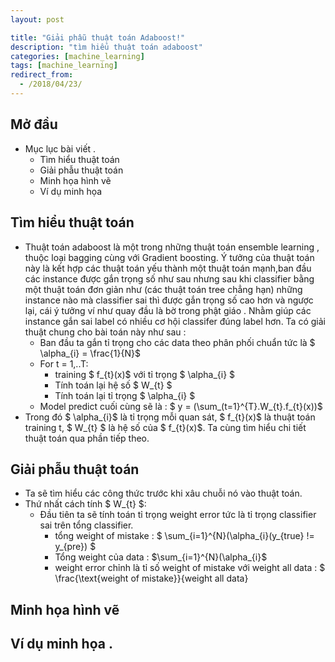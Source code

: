 ```yaml
---
layout: post

title: "Giải phẫu thuật toán Adaboost!"
description: "tìm hiểu thuật toán adaboost"
categories: [machine_learning]
tags: [machine_learning]
redirect_from:
  - /2018/04/23/
---
```

## Mở đầu
* Mục lục bài viết .
  * Tìm hiểu thuật toán
  * Giải phẫu thuật toán
  * Minh họa hình vẽ
  * Ví dụ minh họa
## Tìm hiểu thuật toán
* Thuật toán adaboost là một trong những thuật toán ensemble learning , thuộc loại bagging cùng với Gradient boosting. Ý tưởng của thuật toán này là kết hợp các thuật toán yếu thành một thuật toán mạnh,ban đầu các instance được gắn trọng số như sau nhưng sau khi classifier bằng một thuật toán đơn giản như (các thuật toán tree chẳng hạn) những instance nào mà classifier sai thì được gắn trọng số cao hơn và ngược lại, cái ý tưởng ví như quay đầu là bờ trong phật giáo . Nhằm giúp các instance gắn sai label có nhiều cơ hội classifer đúng label hơn. Ta có giải thuật chung cho bài toán này như sau :
  * Ban đầu ta gắn tỉ trọng cho các data theo phân phối chuẩn tức là $ \alpha_{i} = \frac{1}{N}$
  * For t = 1,..T:
    * training $ f_{t}(x)$ với tỉ trọng $ \alpha_{i} $
    * Tính toán lại hệ số $ W_{t} $
    * Tính toán lại tỉ trọng $ \alpha_{i} $
  * Model predict cuối cùng sẽ là : $ y = (\sum_(t=1}^{T}.W_{t}.f_{t}(x))$
* Trong đó $ \alpha_{i}$ là tỉ trọng mỗi quan sát, $ f_{t}(x)$  là thuật toán training t, $ W_{t} $ là hệ số của $ f_{t}(x)$. Ta cùng tìm hiểu chi tiết thuật toán qua phần tiếp theo.
## Giải phẫu thuật toán
* Ta sẽ tìm hiểu các công thức trước khi xâu chuỗi nó vào thuật toán.
* Thứ nhất cách tính $ W_{t} $:
  * Đầu tiên ta sẽ tính toán tỉ trọng weight error tức là tỉ trọng classifier sai trên tổng classifier.
    * tổng weight of mistake : $ \sum_{i=1}^{N}(\alpha_{i}(y_{true} != y_{pre}) $
    * Tổng weight của data : $\sum_{i=1}^{N}(\alpha_{i}$
    * weight error chỉnh là tỉ số weight of mistake với weight all data : $ \frac{\text{weight of mistake}}{weight all data}
## Minh họa hình vẽ
## Ví dụ minh họa .
